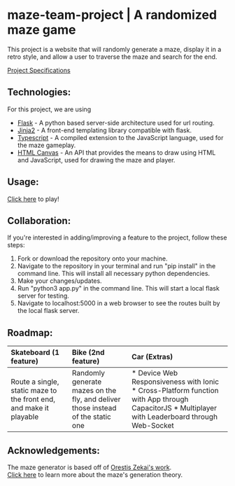 # maze-team-project | A randomized maze game
This project is a website that will randomly generate a maze, display it in a retro style, and allow a user to traverse the maze and search for the end.

[Project Specifications](https://docs.google.com/document/d/1YDo1MzGOKieYouBfuKFHnEN0cn-uIYnLnZX0pUUVdz4/edit)

## Technologies:
For this project, we are using
- [Flask](https://palletsprojects.com/p/flask/) - A python based server-side architecture used for url routing.
- [Jinja2](https://palletsprojects.com/p/jinja/) - A front-end templating library compatible with flask.
- [Typescript](https://www.typescriptlang.org/) - A compiled extension to the JavaScript language, used for the maze gameplay.
- [HTML Canvas](https://developer.mozilla.org/en-US/docs/Web/API/Canvas_API) - An API that provides the means to draw using HTML and JavaScript, used for drawing the maze and player.

## Usage:
[Click here](https://artificialblue.github.io/maze-team-project/) to play!

## Collaboration:
If you're interested in adding/improving a feature to the project, follow these steps:
1. Fork or download the repository onto your machine.
2. Navigate to the repository in your terminal and run "pip install" in the command line. This will install all necessary python dependencies.
3. Make your changes/updates.
4. Run "python3 app.py" in the command line. This will start a local flask server for testing.
5. Navigate to localhost:5000 in a web browser to see the routes built by the local flask server.


## Roadmap:
| Skateboard (1 feature) | Bike (2nd feature)     | Car (Extras)           |
| :--------------------- | :--------------------- | :--------------------- |
| Route a single, static maze to the front end, and make it playable | Randomly generate mazes on the fly, and deliver those instead of the static one | * Device Web Responsiveness with Ionic * Cross-Platform function with App through CapacitorJS * Multiplayer with Leaderboard through Web-Socket  |

## Acknowledgements:
The maze generator is based off of [Orestis Zekai's work](https://github.com/OrWestSide/python/blob/master/maze.py).<br>
[Click here](https://medium.com/swlh/fun-with-python-1-maze-generator-931639b4fb7e) to learn more about the maze's generation theory.
